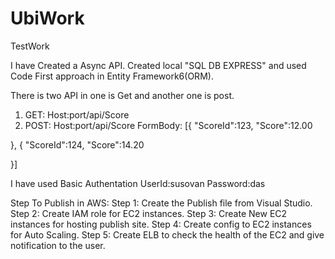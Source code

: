 # UbiWork
TestWork

I have Created a Async API.
Created local "SQL DB EXPRESS" and used Code First approach in Entity Framework6(ORM).

There is two API in one is Get and another one is post.
1. GET: Host:port/api/Score
2. POST: Host:port/api/Score
   FormBody:
   [{
	"ScoreId":123,
	"Score":12.00
	
},
{
	"ScoreId":124,
	"Score":14.20
	
}]


I have used Basic Authentation
UserId:susovan
Password:das

Step To Publish in AWS:
Step 1: Create the Publish file from Visual Studio.
Step 2: Create IAM role for EC2 instances.
Step 3: Create New EC2 instances for hosting publish site.
Step 4: Create config to EC2 instances for Auto Scaling.
Step 5: Create ELB to check the health of the EC2 and give notification to the user.



